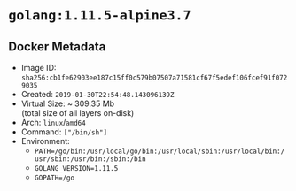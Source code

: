 # `golang:1.11.5-alpine3.7`

## Docker Metadata

- Image ID: `sha256:cb1fe62903ee187c15ff0c579b07507a71581cf67f5edef106fcef91f0729035`
- Created: `2019-01-30T22:54:48.143096139Z`
- Virtual Size: ~ 309.35 Mb  
  (total size of all layers on-disk)
- Arch: `linux`/`amd64`
- Command: `["/bin/sh"]`
- Environment:
  - `PATH=/go/bin:/usr/local/go/bin:/usr/local/sbin:/usr/local/bin:/usr/sbin:/usr/bin:/sbin:/bin`
  - `GOLANG_VERSION=1.11.5`
  - `GOPATH=/go`
